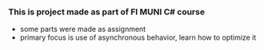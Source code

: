 ### This is project made as part of FI MUNI C# course
- some parts were made as assignment
- primary focus is use of asynchronous behavior, learn how to optimize it
